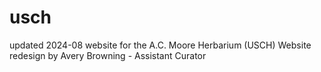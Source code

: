 # usch
updated 2024-08 website for the A.C. Moore Herbarium (USCH)
Website redesign by Avery Browning - Assistant Curator
